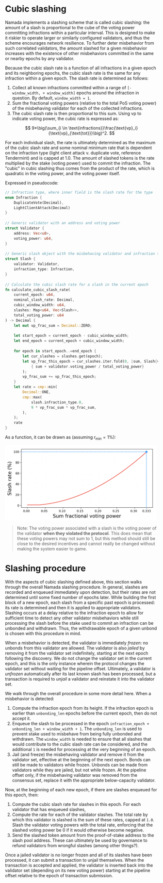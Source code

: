 # Cubic slashing

Namada implements a slashing scheme that is called cubic slashing: the amount of a slash is proportional to the cube of the voting power committing infractions within a particular interval. This is designed to make it riskier to operate larger or similarly configured validators, and thus the scheme encourages network resilience. To further deter misbehavior from such correlated validators, the amount slashed for a given misbehavior increases with the existence of other misbehaviors committed in the same or nearby epochs by any validator.

Because the cubic slash rate is a function of all infractions in a given epoch and its neighboring epochs, the cubic slash rate is the same for any infraction within a given epoch. The slash rate is determined as follows: 
1. Collect all known infractions committed within a range of `[- window_width, + window_width]` epochs around the infraction in question. By default, `window_width = 1`.
2. Sum the fractional voting powers (relative to the total PoS voting power) of the misbehaving validator for each of the collected infractions. <!-- The total voting powers include all validators in one of the validator sets and all jailed validators (more on this later). -->
3. The cubic slash rate is then proportional to this sum. Using $\text{vp}$ to indicate voting power, the cubic rate is expressed as:

$$  9*\big(\sum_{i \in \text{infractions}}\frac{\text{vp}_i}{\text{vp}_{\text{tot}}}\big)^2. $$

For each individual slash, the rate is ultimately determined as the maximum of the cubic slash rate and some nominal minimum rate that is dependent on the infraction type (light client attack v. duplicate vote, reference Tendermint) and is capped at 1.0. The amount of slashed tokens is the rate multiplied by the stake (voting power) used to commit the infraction. The "cubic" in cubic slashing thus comes from the product of the rate, which is quadratic in the voting power, and the voting power itself.

Expressed in pseudocode:
<!-- I want to make these two code blocks toggleable as in  https://rdmd.readme.io/docs/code-blocks#tabbed-code-blocks but can't seem to get it to work-->
<!-- ```haskell =
calculateSlashRate :: [Slash] -> Float

calculateSlashRate slashes = 
    let votingPowerFraction = sum [ votingPowerFraction (validator slash) | slash <- slashes]
	in max 0.01 (min 1 (votingPowerFraction**2)*9)
  -- minimum slash rate is 1%
  -- then exponential between 0 & 1/3 voting power
  -- we can make this a more complex function later
``` -->

<!-- ```python
class PoS:
    def __init__(self, genesis_validators : list):
        self.update_validators(genesis_validators)
    
    def update_validators(self, new_validators):
        self.validators = new_validators
        self.total_voting_power = sum(validator.voting_power for validator in self.validators)
    
    def slash(self, slashed_validators : list):
        for slashed_validator in slashed_validators: 
            voting_power_fraction = slashed_validator.voting_power / self.total_voting_power
            slash_rate = calc_slash_rate(voting_power_fraction)
            slashed_validator.voting_power *= (1 - slash_rate)

    def get_voting_power(self):
        for i in range(min(10, len(self.validators))):
            print(self.validators[i])
    
    @staticmethod
    def calc_slash_rate(voting_power_fraction):
        slash_rate = max(0.01, (voting_power_fraction ** 2) * 9)
        return slash_rate
``` -->
```rust
// Infraction type, where inner field is the slash rate for the type
enum Infraction {
    DuplicateVote(Decimal),
    LightClientAttack(Decimal)
}

// Generic validator with an address and voting power
struct Validator {
    address: Vec<u8>,
    voting_power: u64,
}

// Generic slash object with the misbehaving validator and infraction type
struct Slash {
    validator: Validator,
    infraction_type: Infraction,
}

// Calculate the cubic slash rate for a slash in the current epoch
fn calculate_cubic_slash_rate(
    current_epoch: u64,
    nominal_slash_rate: Decimal,
    cubic_window_width: u64,
    slashes: Map<u64, Vec<Slash>>,
    total_voting_power: u64
) -> Decimal {
    let mut vp_frac_sum = Decimal::ZERO;

    let start_epoch = current_epoch - cubic_window_width;
    let end_epoch = current_epoch + cubic_window_width;

    for epoch in start_epoch..=end_epoch {
        let cur_slashes = slashes.get(epoch);
        let vp_frac_this_epoch = cur_slashes.iter.fold(0, |sum, Slash{validator, _}|
            { sum + validator.voting_power / total_voting_power}
        );
        vp_frac_sum += vp_frac_this_epoch;
    }
    let rate = cmp::min(
        Decimal::ONE,
        cmp::max(
            slash.infraction_type.0,
            9 * vp_frac_sum * vp_frac_sum,
        ),
    );
    rate
}
```

As a function, it can be drawn as (assuming $r_{\text{min}} = 1\%$):

[<img src="../images/cubic_slash.png" width="500"/>](../images/cubic_slash.png)

> Note: The voting power associated with a slash is the voting power of the validator **when they violated the protocol**. This does mean that these voting powers may not sum to 1, but this method should still be close to the desired incentives and cannot really be changed without making the system easier to game.


# Slashing procedure

With the aspects of cubic slashing defined above, this section walks through the overall Namada slashing procedure. In general, slashes are recorded and enqueued immediately upon detection, but their rates are not determined until some fixed number of epochs later. While building the first block of a new epoch, each slash from a specific past epoch is processed: its rate is determined and then it is applied to appropriate validators. Slashing occurs at a delay relative to the infraction epoch to allow for sufficient time to detect any other validator misbehaviors while still processing the slash before the stake used to commit an infraction can be unbonded and withdrawn. Thus, the withdrawable epoch of a given unbond is chosen with this procedure in mind.

When a misbehavior is detected, the validator is immediately *frozen*: no unbonds from this validator are allowed. The validator is also *jailed* by removing it from the validator set indefinitely, starting at the next epoch following the discovery. We do not change the validator set in the current epoch, and this is the only instance wherein the protocol changes the validator set without waiting for the pipeline offset. Ultimately, a validator is *unfrozen* automatically after its last known slash has been processed, but a transaction is required to *unjail* a validator and reinstate it into the validator set. 

We walk through the overall procedure in some more detail here. When a misbehavior is detected:
1. Compute the infraction epoch from its height. If the infraction epoch is earlier than `unbonding_len` epochs before the current epoch, then do not accept it.
2. Enqueue the slash to be processed in the epoch `infraction_epoch + unbonding_len + window_width + 1`. The `unbonding_len` is used to prevent stake used to misbehave from being fully unbonded and withdrawn. The `window_width` is needed to ensure that all slashes that would contribute to the cubic slash rate can be considered, and the additional `1` is needed for processing at the very beginning of an epoch.
3. Jail (and freeze) the misbehaving validator and remove it from the validator set, effective at the beginning of the next epoch. Bonds can still be made to validators while frozen. Unbonds can be made from validators while they are jailed, but not while frozen. At the pipeline offset only, if the misbehaving validator was removed from the consensus set, replace it with the appropriate below-capacity validator.

Now, at the beginning of each new epoch, if there are slashes enqueued for this epoch, then:
1. Compute the cubic slash rate for slashes in this epoch.
For each validator that has enqueued slashes,
2. Compute the rate for each of the validator slashes. The total rate by which this validator is slashed is the sum of these rates, capped at `1.0`. Slash the validator voting powers with the total rate, enforcing that the slashed voting power be 0 if it would otherwise become negative.
3. Send the slashed token amount from the proof-of-stake address to the slash pool address. These can ultimately be used by governance to refund validators from wrongful slashes (among other things?).

Once a jailed validator is no longer frozen and all of its slashes have been processed, it can submit a transaction to unjail themselves. When the transaction is accepted and applied, the validator is inserted back into the validator set (depending on its new voting power) starting at the pipeline offset relative to the epoch of transaction submission.

